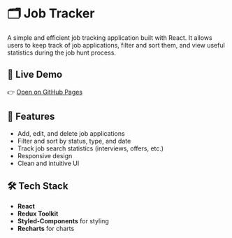 # 🗂️ Job Tracker

A simple and efficient job tracking application built with React. It allows users to keep track of job applications, filter and sort them, and view useful statistics during the job hunt process.

## 🔗 Live Demo

👉 [Open on GitHub Pages](https://JSnata.github.io/job-tracker)

## 🚀 Features

- Add, edit, and delete job applications
- Filter and sort by status, type, and date
- Track job search statistics (interviews, offers, etc.)
- Responsive design
- Clean and intuitive UI

## 🛠 Tech Stack

- **React**  
- **Redux Toolkit**
- **Styled-Components** for styling  
- **Recharts** for charts